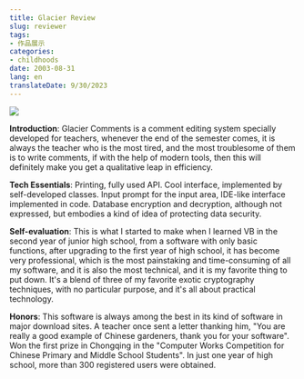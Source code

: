 ```yaml
---
title: Glacier Review
slug: reviewer
tags:
- 作品展示
categories:
- childhoods
date: 2003-08-31
lang: en
translateDate: 9/30/2023
---
```


![](1.png)

**Introduction**: Glacier Comments is a comment editing system specially developed for teachers, whenever the end of the semester comes, it is always the teacher who is the most tired, and the most troublesome of them is to write comments, if with the help of modern tools, then this will definitely make you get a qualitative leap in efficiency.

**Tech Essentials**: Printing, fully used API. Cool interface, implemented by self-developed classes. Input prompt for the input area, IDE-like interface implemented in code. Database encryption and decryption, although not expressed, but embodies a kind of idea of protecting data security.

**Self-evaluation**: This is what I started to make when I learned VB in the second year of junior high school, from a software with only basic functions, after upgrading to the first year of high school, it has become very professional, which is the most painstaking and time-consuming of all my software, and it is also the most technical, and it is my favorite thing to put down. It's a blend of three of my favorite exotic cryptography techniques, with no particular purpose, and it's all about practical technology.

**Honors**: This software is always among the best in its kind of software in major download sites. A teacher once sent a letter thanking him, "You are really a good example of Chinese gardeners, thank you for your software". Won the first prize in Chongqing in the "Computer Works Competition for Chinese Primary and Middle School Students". In just one year of high school, more than 300 registered users were obtained.
